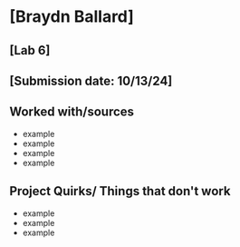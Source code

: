 # [Braydn Ballard]
## [Lab 6]
## [Submission date: 10/13/24]
## Worked with/sources 
* example
* example
* example
* example
## Project Quirks/ Things that don't work
* example
* example
* example
